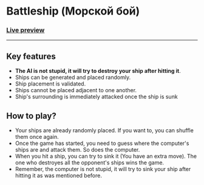 # Battleship (Морской бой)
### [Live preview](https://twentysixhugs.github.io/Battleship/)

---

## Key features
- **The AI is not stupid, it will try to destroy your ship after hitting it**.
- Ships can be generated and placed randomly.
- Ship placement is validated.
- Ships cannot be placed adjacent to one another.
- Ship's surrounding is immediately attacked once the ship is sunk

## How to play?
- Your ships are already randomly placed. If you want to, you can shuffle them once again.
- Once the game has started, you need to guess where the computer's ships are and attack them. So does the computer.
- When you hit a ship, you can try to sink it (You have an extra move). The one who destroyes all the opponent's ships wins the game.
- Remember, the computer is not stupid, it will try to sink your ship after hitting it as was mentioned before.
